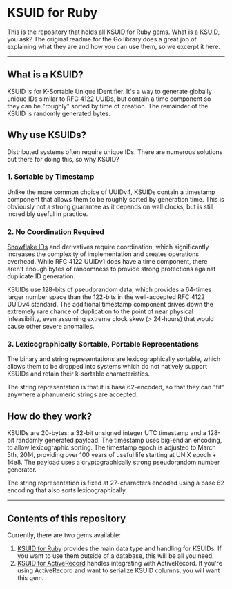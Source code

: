 # KSUID for Ruby

This is the repository that holds all KSUID for Ruby gems. What is a [KSUID]((https://github.com/segmentio/ksuid)), you ask? The original readme for the Go library does a great job of explaining what they are and how you can use them, so we excerpt it here.

---

## What is a KSUID?

KSUID is for K-Sortable Unique IDentifier. It's a way to generate globally unique IDs similar to RFC 4122 UUIDs, but contain a time component so they can be "roughly" sorted by time of creation. The remainder of the KSUID is randomly generated bytes.

## Why use KSUIDs?

Distributed systems often require unique IDs. There are numerous solutions out there for doing this, so why KSUID?

### 1. Sortable by Timestamp

Unlike the more common choice of UUIDv4, KSUIDs contain a timestamp component that allows them to be roughly sorted by generation time. This is obviously not a strong guarantee as it depends on wall clocks, but is still incredibly useful in practice.

### 2. No Coordination Required

[Snowflake IDs][1] and derivatives require coordination, which significantly increases the complexity of implementation and creates operations overhead. While RFC 4122 UUIDv1 does have a time component, there aren't enough bytes of randomness to provide strong protections against duplicate ID generation.

KSUIDs use 128-bits of pseudorandom data, which provides a 64-times larger number space than the 122-bits in the well-accepted RFC 4122 UUIDv4 standard. The additional timestamp component drives down the extremely rare chance of duplication to the point of near physical infeasibility, even assuming extreme clock skew (> 24-hours) that would cause other severe anomalies.

[1]: https://blog.twitter.com/2010/announcing-snowflake

### 3. Lexicographically Sortable, Portable Representations

The binary and string representations are lexicographically sortable, which allows them to be dropped into systems which do not natively support KSUIDs and retain their k-sortable characteristics.

The string representation is that it is base 62-encoded, so that they can "fit" anywhere alphanumeric strings are accepted.

## How do they work?

KSUIDs are 20-bytes: a 32-bit unsigned integer UTC timestamp and a 128-bit randomly generated payload. The timestamp uses big-endian encoding, to allow lexicographic sorting. The timestamp epoch is adjusted to March 5th, 2014, providing over 100 years of useful life starting at UNIX epoch + 14e8. The payload uses a cryptographically strong pseudorandom number generator.

The string representation is fixed at 27-characters encoded using a base 62 encoding that also sorts lexicographically.

---

## Contents of this repository

Currently, there are two gems available:

1. [KSUID for Ruby](ksuid/README.md) provides the main data type and handling for KSUIDs. If you want to use them outside of a database, this will be all you need.
2. [KSUID for ActiveRecord](activerecord-ksuid/README.md) handles integrating with ActiveRecord. If you're using ActiveRecord and want to serialize KSUID columns, you will want this gem.
